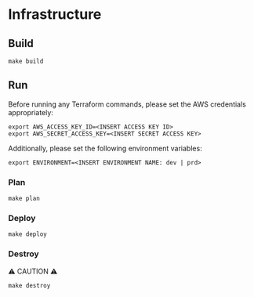 # Infrastructure
## Build
```
make build
```
## Run
Before running any Terraform commands, please set the AWS credentials appropriately:
```
export AWS_ACCESS_KEY_ID=<INSERT ACCESS KEY ID>
export AWS_SECRET_ACCESS_KEY=<INSERT SECRET ACCESS KEY>
```

Additionally, please set the following environment variables:
```
export ENVIRONMENT=<INSERT ENVIRONMENT NAME: dev | prd>
```

### Plan
```
make plan
```
### Deploy
```
make deploy
```
### Destroy
:warning: CAUTION :warning:
```
make destroy
```
